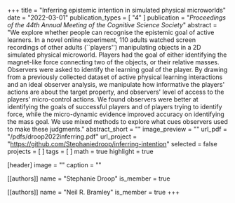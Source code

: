 +++
title = "Inferring epistemic intention in simulated physical microworlds"
date = "2022-03-01"
publication_types = [ "4" ]
publication = "_Proceedings of the 44th Annual Meeting of the Cognitive Science Society_"
abstract = "We explore whether people can recognise the epistemic goal of active learners. In a novel online experiment, 110 adults watched screen recordings of other adults (``players'') manipulating objects in a 2D simulated physical microworld. Players had the goal of either identifying the magnet-like force connecting two of the objects, or their relative masses. Observers were asked to identify the learning goal of the player. By drawing from a previously collected dataset of active physical learning interactions and an ideal observer analysis, we manipulate how informative the players' actions are about the target property, and observers' level of access to the players' micro-control actions. We found observers were better at identifying the goals of successful players and of players trying to identify force, while the micro-dynamic evidence improved accuracy on identifying the mass goal. We use mixed methods to explore what cues observers used to make these judgments."
abstract_short = ""
image_preview = ""
url_pdf = "/pdfs/droop2022inferring.pdf"
url_project = "https://github.com/Stephaniedroop/inferring-intention"
selected = false
projects = [ ]
tags = [ ]
math = true
highlight = true

[header]
image = ""
caption = ""

[[authors]]
name = "Stephanie Droop"
is_member = true

[[authors]]
name = "Neil R. Bramley"
is_member = true
+++


